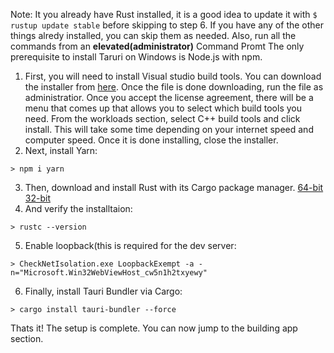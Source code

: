 Note: It you already have Rust installed, it is a good idea to update it with `$ rustup update stable` before skipping to step 6. If you have any of the other things alredy installed, you can skip them as needed. Also, run all the commands from an **elevated(administrator)** Command Promt
The only prerequisite to install Taruri on Windows is Node.js with npm. 
1. First, you will need to install Visual studio build tools. You can download the installer from [here](https://visualstudio.microsoft.com/thank-you-downloading-visual-studio/?sku=BuildTools&rel=16). Once the file is done downloading, run the file as administratior. Once you accept the license agreement, there will be a menu that comes up that allows you to select which build tools you need. From the workloads section, select C++ build tools and click install. This will take some time depending on your internet speed and computer speed. Once it is done installing, close the installer. 
2. Next, install Yarn:
```batchfile
> npm i yarn
```
3. Then, download and install Rust with its Cargo package manager. [64-bit](https://win.rustup.rs/x86_64) [32-bit](https://win.rustup.rs/i686)
4. And verify the installtaion:
```batchfile
> rustc --version
```
5. Enable loopback(this is required for the dev server:
```batchfile
> CheckNetIsolation.exe LoopbackExempt -a -n="Microsoft.Win32WebViewHost_cw5n1h2txyewy"
```
6. Finally, install Tauri Bundler via Cargo:
```batchfile
> cargo install tauri-bundler --force
```
Thats it! The setup is complete. You can now jump to the building app section. 
